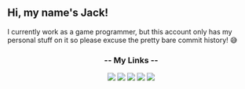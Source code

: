 ## Hi, my name's Jack!

I currently work as a game programmer, but this account only has my personal stuff on it so please excuse the pretty bare commit history! 😅

<h3 align="center">-- My Links --</h3>

<p align="center">
  <a href="https://jackvine.com/"><img src="https://img.icons8.com/nolan/64/internet.png"/></a>
  <a href="mailto:jackv949@gmail.com"><img src="https://img.icons8.com/nolan/64/email.png"/></a>
  <a href="https://twitter.com/Jackv24v"><img src="https://img.icons8.com/nolan/64/twitter.png"/></a>
  <a href="https://au.linkedin.com/in/jack-vine-game-programmer"><img src="https://img.icons8.com/nolan/64/linkedin-circled.png"/></a>
  <a href="https://gitlab.com/jackv24"><img src="https://img.icons8.com/nolan/64/gitlab.png"/></a>
</p>
